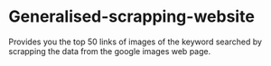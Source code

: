 # Generalised-scrapping-website
Provides you the top 50 links of images of the keyword searched by scrapping the data from the google images web page. <br>

